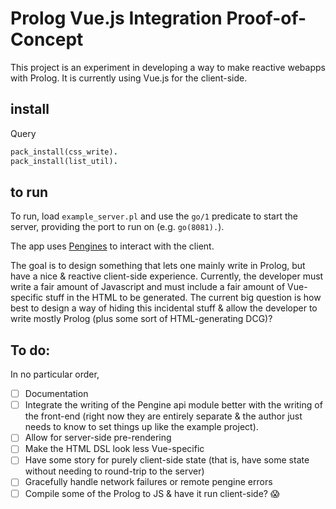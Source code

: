 # Prolog Vue.js Integration Proof-of-Concept

This project is an experiment in developing a way to make reactive webapps with Prolog.
It is currently using Vue.js for the client-side.

## install

Query

```prolog
pack_install(css_write).
pack_install(list_util).
```

## to run

To run, load `example_server.pl` and use the `go/1` predicate to start the server, providing the port to run on (e.g. `go(8081).`).

The app uses [Pengines][pengines] to interact with the client.

The goal is to design something that lets one mainly write in Prolog, but have a nice & reactive client-side experience.
Currently, the developer must write a fair amount of Javascript and must include a fair amount of Vue-specific stuff in the HTML to be generated.
The current big question is how best to design a way of hiding this incidental stuff & allow the developer to write mostly Prolog (plus some sort of HTML-generating DCG)?

  [pengines]: http://www.swi-prolog.org/pldoc/doc_for?object=section(%27packages/pengines.html%27)


## To do:

In no particular order,

 - [ ] Documentation
 - [ ] Integrate the writing of the Pengine api module better with the writing of the front-end (right now they are entirely separate & the author just needs to know to set things up like the example project).
 - [ ] Allow for server-side pre-rendering
 - [ ] Make the HTML DSL look less Vue-specific
 - [ ] Have some story for purely client-side state (that is, have some state without needing to round-trip to the server)
 - [ ] Gracefully handle network failures or remote pengine errors
 - [ ] Compile some of the Prolog to JS & have it run client-side? 😱
